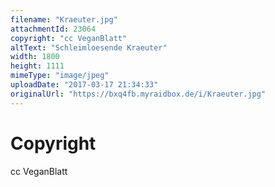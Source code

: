 ```yaml
---
filename: "Kraeuter.jpg"
attachmentId: 23064
copyright: "cc VeganBlatt"
altText: "Schleimloesende Kraeuter"
width: 1800
height: 1111
mimeType: "image/jpeg"
uploadDate: "2017-03-17 21:34:33"
originalUrl: "https://bxq4fb.myraidbox.de/i/Kraeuter.jpg"
---
```


# Copyright

cc VeganBlatt
